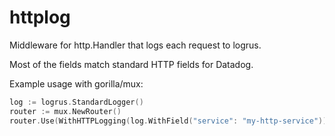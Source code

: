 # httplog

Middleware for http.Handler that logs each request to logrus.

Most of the fields match standard HTTP fields for Datadog.

Example usage with gorilla/mux:

```go
log := logrus.StandardLogger()
router := mux.NewRouter()
router.Use(WithHTTPLogging(log.WithField("service": "my-http-service")))
```